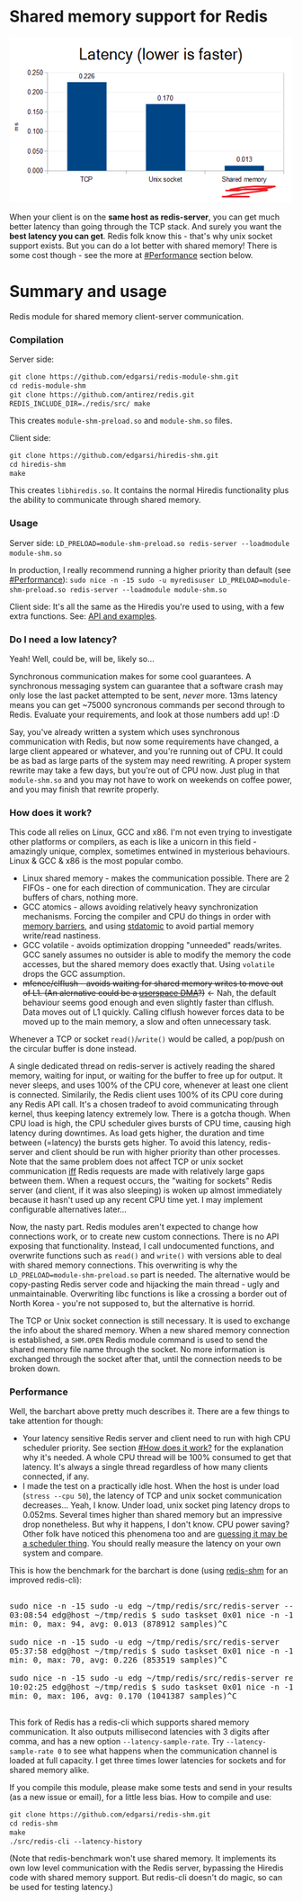 # Shared memory support for Redis

![Average latency: TCP=0.226ms Unix_socket=0.170ms Shared_memory=0.013ms](docs/latency_barchart.png)

When your client is on the **same host as redis-server**, you can get much better latency than going through the TCP stack. And surely you want the **best latency you can get**. Redis folk know this - that's why unix socket support exists. But you can do a lot better with shared memory! There is some cost though - see the more at [#Performance](#performance) section below.

# Summary and usage

Redis module for shared memory client-server communication.

### Compilation

Server side:
```
git clone https://github.com/edgarsi/redis-module-shm.git
cd redis-module-shm
git clone https://github.com/antirez/redis.git
REDIS_INCLUDE_DIR=./redis/src/ make
```
This creates `module-shm-preload.so` and `module-shm.so` files.

Client side:
```
git clone https://github.com/edgarsi/hiredis-shm.git
cd hiredis-shm
make
```
This creates `libhiredis.so`. It contains the normal Hiredis functionality plus the ability to communicate through shared memory.

### Usage

Server side: `LD_PRELOAD=module-shm-preload.so redis-server --loadmodule module-shm.so`

In production, I really recommend running a higher priority than default (see [#Performance](#performance)):
`sudo nice -n -15 sudo -u myredisuser LD_PRELOAD=module-shm-preload.so redis-server --loadmodule module-shm.so`

Client side: It's all the same as the Hiredis you're used to using, with a few extra functions. See: [API and examples](https://github.com/edgarsi/hiredis-shm/blob/shared-memory/shm-api.md).

### Do I need a low latency?

Yeah! Well, could be, will be, likely so...

Synchronous communication makes for some cool guarantees. A synchronous messaging system can guarantee that a software crash may only lose the last packet attempted to be sent, *never* more. 13ms latency means you can get ~75000 syncronous commands per second through to Redis. Evaluate your requirements, and look at those numbers add up! :D

Say, you've already written a system which uses synchronous communication with Redis, but now some requirements have changed, a large client appeared or whatever, and you're running out of CPU. It could be as bad as large parts of the system may need rewriting. A proper system rewrite may take a few days, but you're out of CPU now. Just plug in that `module-shm.so` and you may not have to work on weekends on coffee power, and you may finish that rewrite properly.

### How does it work?

This code all relies on Linux, GCC and x86. I'm not even trying to investigate other platforms or compilers, as each is like a unicorn in this field - amazingly unique, complex, sometimes entwined in mysterious behaviours. Linux & GCC & x86 is the most popular combo.
* Linux shared memory - makes the communication possible. There are 2 FIFOs - one for each direction of communication. They are circular buffers of chars, nothing more.
* GCC atomics - allows avoiding relatively heavy synchronization mechanisms. Forcing the compiler and CPU do things in order with [memory barriers](https://gcc.gnu.org/onlinedocs/gcc-4.4.0/gcc/Atomic-Builtins.html), and using [stdatomic](http://en.cppreference.com/w/c/atomic) to avoid partial memory write/read nastiness.
* GCC volatile - avoids optimization dropping "unneeded" reads/writes. GCC sanely assumes no outsider is able to modify the memory the code accesses, but the shared memory does exactly that. Using `volatile` drops the GCC assumption.
* ~~mfence/clflush - avoids waiting for shared memory writes to move out of L1. (An alernative could be a [userspace DMA](https://github.com/ikwzm/udmabuf)?)~~ <- Nah, the default behaviour seems good enough and even slightly faster than clflush. Data moves out of L1 quickly. Calling clflush however forces data to be moved up to the main memory, a slow and often unnecessary task. 

Whenever a TCP or socket `read()`/`write()` would be called, a pop/push on the circular buffer is done instead.

A single dedicated thread on redis-server is actively reading the shared memory, waiting for input, or waiting for the buffer to free up for output. It never sleeps, and uses 100% of the CPU core, whenever at least one client is connected. Similarily, the Redis client uses 100% of its CPU core during any Redis API call. It's a chosen tradeof to avoid communicating through kernel, thus keeping latency extremely low. There is a gotcha though. When CPU load is high, the CPU scheduler gives bursts of CPU time, causing high latency during downtimes. As load gets higher, the duration and time between (=latency) the bursts gets higher. To avoid this latency, redis-server and client should be run with higher priority than other processes. Note that the same problem does not affect TCP or unix socket communication [iff](https://en.wikipedia.org/wiki/If_and_only_if) Redis requests are made with relatively large gaps between them. When a request occurs, the "waiting for sockets" Redis server (and client, if it was also sleeping) is woken up almost immediately because it hasn't used up any recent CPU time yet. I may implement configurable alternatives later...

Now, the nasty part. Redis modules aren't expected to change how connections work, or to create new custom connections. There is no API exposing that functionality. Instead, I call undocumented functions, and overwrite functions such as `read()` and `write()` with versions able to deal with shared memory connections. This overwriting is why the `LD_PRELOAD=module-shm-preload.so` part is needed. The alternative would be copy-pasting Redis server code and hijacking the main thread - ugly and unmaintainable. Overwriting libc functions is like a crossing a border out of North Korea - you're not supposed to, but the alternative is horrid.

The TCP or Unix socket connection is still necessary. It is used to exchange the info about the shared memory. When a new shared memory connection is established, a `SHM.OPEN` Redis module command is used to send the shared memory file name through the socket. No more information is exchanged through the socket after that, until the connection needs to be broken down.

### Performance

Well, the barchart above pretty much describes it. There are a few things to take attention for though:
* Your latency sensitive Redis server and client need to run with high CPU scheduler priority. See section [#How does it work?](#how-does-it-work) for the explanation why it's needed. A whole CPU thread will be 100% consumed to get that latency. It's always a single thread regardless of how many clients connected, if any.
* I made the test on a practically idle host. When the host is under load (`stress --cpu 50`), the latency of TCP and unix socket communication decreases... Yeah, I know. Under load, unix socket ping latency drops to 0.052ms. Several times higher than shared memory but an impressive drop nonetheless. But why it happens, I don't know. CPU power saving? Other folk have noticed this phenomena too and are [guessing it may be a scheduler thing](http://stackoverflow.com/questions/33950984/how-to-understand-redis-clis-result-vs-redis-benchmarks-result). You should really measure the latency on your own system and compare.

This is how the benchmark for the barchart is done (using [redis-shm](https://github.com/edgarsi/redis-shm) for an improved redis-cli):
<pre>

sudo nice -n -15 sudo -u edg ~/tmp/redis/src/redis-server --loadmodule ~/tmp/redis-module-shm/module-shm.so
03:08:54 edg@host ~/tmp/redis $ sudo taskset 0x01 nice -n -15 sudo -u edg ~/tmp/redis/src/redis-cli --latency
min: 0, max: 94, avg: 0.013 (878912 samples)^C

sudo nice -n -15 sudo -u edg ~/tmp/redis/src/redis-server
05:37:58 edg@host ~/tmp/redis $ sudo taskset 0x01 nice -n -15 sudo -u edg ~/tmp/redis/src/redis-cli --latency
min: 0, max: 70, avg: 0.226 (853519 samples)^C

sudo nice -n -15 sudo -u edg ~/tmp/redis/src/redis-server redis.conf # <- enabled unixsocket in conf
10:02:25 edg@host ~/tmp/redis $ sudo taskset 0x01 nice -n -15 sudo -u edg ~/tmp/redis/src/redis-cli -s redis.sock --latency
min: 0, max: 106, avg: 0.170 (1041387 samples)^C

</pre>

This fork of Redis has a redis-cli which supports shared memory communication. It also outputs millisecond latencies with 3 digits after comma, and has a new option `--latency-sample-rate`. Try `--latency-sample-rate 0` to see what happens when the communication channel is loaded at full capacity. I get three times lower latencies for sockets and for shared memory alike. 

If you compile this module, please make some tests and send in your results (as a new issue or email), for a little less bias.
How to compile and use:
```
git clone https://github.com/edgarsi/redis-shm.git
cd redis-shm
make
./src/redis-cli --latency-history
```

(Note that redis-benchmark won't use shared memory. It implements its own low level communication with the Redis server, bypassing the Hiredis code with shared memory support. But redis-cli doesn't do magic, so can be used for testing latency.)

